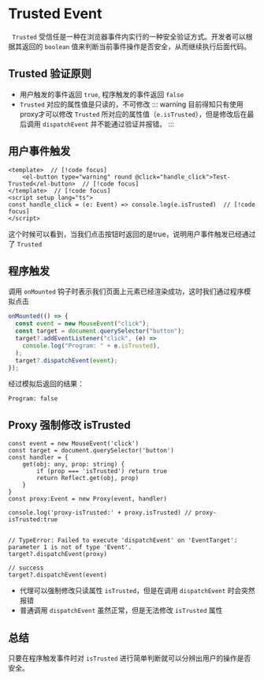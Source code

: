 # Trusted Event

&nbsp;&nbsp;`Trusted` 受信任是一种在浏览器事件内实行的一种安全验证方式。开发者可以根据其返回的 `boolean` 值来判断当前事件操作是否安全，从而继续执行后面代码。

## Trusted 验证原则

- 用户触发的事件返回 `true`, 程序触发的事件返回 `false`
- `Trusted` 对应的属性值是只读的，不可修改
  ::: warning
  目前得知只有使用proxy才可以修改 `Trusted` 所对应的属性值（`e.isTrusted`），但是修改后在最后调用 `dispatchEvent` 并不能通过验证并报错。
  :::

## 用户事件触发

```vue{2,5}
<template>  // [!code focus]
    <el-button type="warning" round @click="handle_click">Test-Trusted</el-button>  // [!code focus]
</template>  // [!code focus]
<script setup lang="ts">
const handle_click = (e: Event) => console.log(e.isTrusted)  // [!code focus]
</script>
```

这个时候可以看到，当我们点击按钮时返回的是true，说明用户事件触发已经通过了 `Trusted`

## 程序触发

调用 `onMounted` 钩子时表示我们页面上元素已经渲染成功，这时我们通过程序模拟点击

```js
onMounted(() => {
  const event = new MouseEvent("click");
  const target = document.querySelector("button");
  target?.addEventListener("click", (e) =>
    console.log("Program: " + e.isTrusted),
  );
  target?.dispatchEvent(event);
});
```

经过模拟后返回的结果：

```
Program: false
```

## Proxy 强制修改 isTrusted

```js{5,9,11,15}
const event = new MouseEvent('click')
const target = document.querySelector('button')
const handler = {
    get(obj: any, prop: string) {
        if (prop === 'isTrusted') return true
        return Reflect.get(obj, prop)
    }
}
const proxy:Event = new Proxy(event, handler)

console.log('proxy-isTrusted:' + proxy.isTrusted) // proxy-isTrusted:true


// TypeError: Failed to execute 'dispatchEvent' on 'EventTarget': parameter 1 is not of type 'Event'.
target?.dispatchEvent(proxy)

// success
target?.dispatchEvent(event)
```

- 代理可以强制修改只读属性 `isTrusted`，但是在调用 `dispatchEvent` 时会突然报错
- 普通调用 `dispatchEvent` 虽然正常，但是无法修改 `isTrusted` 属性

## 总结

只要在程序触发事件时对 `isTrusted` 进行简单判断就可以分辨出用户的操作是否安全。
